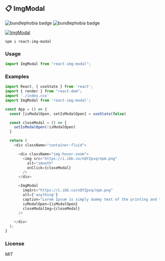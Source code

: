 ## 📋 ImgModal 

![bundlephobia badge](https://badgen.net/bundlephobia/min/react-img-modal) ![bundlephobia badge](https://badgen.net/bundlephobia/minzip/react-img-modal)

[![ImgModal](https://i.ibb.co/MfNXqWk/modal.png "ImgModal")](https://i.ibb.co/MfNXqWk/modal.png)

```
npm i react-img-modal
```

### Usage
```js
import ImgModal from "react-img-modal";
```

### Examples
```js
import React, { useState } from 'react';
import { render } from "react-dom";
import './index.css'
import ImgModal from 'react-img-modal';

const App = () => {
  const [isModalOpen, setIsModalOpen] = useState(false)

  const closeModal = () => {
    setIsModalOpen(!isModalOpen)
  }

  return (
    <div className="container-fluid">

      <div className="img-hover-zoom">
        <img src="https://i.ibb.co/nQYZpsq/npm.png"
          alt="smooth"
          onClick={closeModal}
        />
      </div>

      <ImgModal
        imgSrc="https://i.ibb.co/nQYZpsq/npm.png"
        alt={'anything'}
        caption="Lorem Ipsum is simply dummy text of the printing and typesetting industry."
        isModalOpen={isModalOpen}
        closeModalImg={closeModal}        
      />

    </div>
  );
}
```

### License
MIT